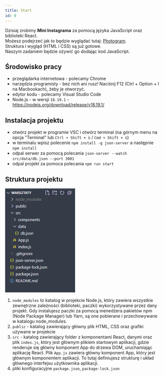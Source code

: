 ```yaml
---
title: Start
id: 0
---
```


Dzisiaj zrobimy **Mini Instagrama** za pomocą języka JavaScript oraz biblioteki React.\
Możesz podejrzeć jak to będzie wyglądać tutaj: <a href="https://0adk.github.io/photogram/" target="_blank">Photogram</a>.\
Struktura i wygląd (HTML i CSS) są już gotowe.\
Naszym zadaniem będzie ożywić go dodając kod JavaScript.

## Środowisko pracy

- przeglądarka internetowa - polecamy Chrome
- narzędzia programisty - bez nich ani rusz! Naciśnij F12 (Ctrl + Option + I na Macbookach), żeby je otworzyć.
- edytor kodu - polecamy Visual Studio Code
- Node.js - w wersji `18.19.1` - <a href="https://nodejs.org/download/release/v18.19.1/" target="_blank">https://nodejs.org/download/release/v18.19.1/</a>

## Instalacja projektu

- otwórz projekt w programie VSC i otwórz terminal (na górnym menu na opcja "Terminal" lub `Ctrl + Shift + ù` / `Cmd + Shift + ù`)
- w terminalu wpisz polecenie `npm install -g json-server` a następnie `npm install`
- odpal serwer za pomocą polecania `json-server --watch src/data/db.json --port 3001`
- odpal projekt za pomoca polecania `npm run start`

## Struktura projektu

![Struktura projektu](./struktura.png)

1. `node_modules` to katalog w projekcie Node.js, który zawiera wszystkie zewnętrzne zależności (biblioteki, paczki) wykorzystywane przez dany projekt. Gdy instalujesz paczki za pomocą menedżera pakietów npm (Node Package Manager) lub Yarn, są one pobierane i przechowywane w katalogu node_modules.
2. `public` - katalog zawierający główny plik HTML, CSS oraz grafiki używane w projekcie
3. `src` - katalog zawierający folder z komponentami React, danymi oraz plik `index.js`, który jest głównym plikiem startowym aplikacji, gdzie renderuje się główny komponent App do drzewa DOM, uruchamiając aplikację React. Plik `App.js` zawiera główny komponent App, który jest głównym komponentem aplikacji. To tutaj definiujesz strukturę i układ głównego interfejsu użytkownika aplikacji.
4. pliki konfiguracyjne `package.json`, `package-lock.json`
